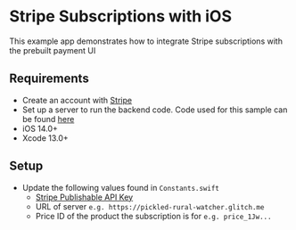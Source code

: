 # Stripe Subscriptions with iOS
This example app demonstrates how to integrate Stripe subscriptions with the prebuilt payment UI

## Requirements
- Create an account with [Stripe](https://dashboard.stripe.com/register)
- Set up a server to run the backend code. Code used for this sample can be found [here](https://glitch.com/edit/#!/pickled-rural-watcher)
- iOS 14.0+
- Xcode 13.0+

## Setup
- Update the following values found in `Constants.swift`
  - [Stripe Publishable API Key](https://dashboard.stripe.com/apikeys)
  - URL of server `e.g. https://pickled-rural-watcher.glitch.me`
  - Price ID of the product the subscription is for `e.g. price_1Jw...` 
